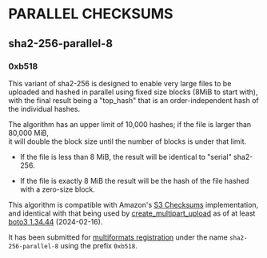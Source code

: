 # PARALLEL CHECKSUMS

## sha2-256-parallel-8

### 0xb518

This variant of sha2-256 is designed to enable very large files
to be uploaded and hashed in parallel using fixed size blocks
(8MiB to start with), with the final result being a "top_hash"
that is an order-independent hash of the individual hashes.

The algorithm has an upper limit of 10,000 hashes;
if the file is larger than 80,000 MiB,\
it will double the block size until the number of blocks
is under that limit.

* If the file is less than 8 MiB,
  the result will be identical to "serial" sha2-256.

* If the file is exactly 8 MiB
  the result will be the hash of the file hashed with a zero-size block.

This algorithm is compatible with Amazon's 
[S3 Checksums](https://aws.amazon.com/blogs/aws/new-additional-checksum-algorithms-for-amazon-s3/)
implementation, and identical with that being used by
[create_multipart_upload](https://boto3.amazonaws.com/v1/documentation/api/latest/reference/services/s3/client/create_multipart_upload.html)
as of at least [boto3 1.34.44](https://pypi.org/project/boto3/1.34.44/) 
(2024-02-16).

It has been submitted for
[multiformats registration](https://github.com/multiformats/multiformats/blob/master/contributing.md#multiformats-registrations)
under the name `sha2-256-parallel-8` using the prefix `0xb518`.
